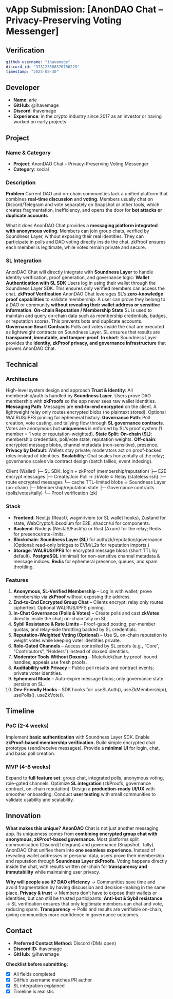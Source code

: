 # vApp Submission: [AnonDAO Chat – Privacy-Preserving Voting Messenger]

## Verification
```yaml
github_username: "ihavemage"
discord_id: "373123588376756225"
timestamp: "2025-08-30"
```

## Developer
- **Name**: arie
- **GitHub**: @ihavemage
- **Discord**: ihavemage
- **Experience**: in the crypto industry since 2017 as an investor or having worked on early projects

## Project

### Name & Category
- **Project**: AnonDAO Chat – Privacy-Preserving Voting Messenger
- **Category**: social

### Description
**Problem**
Current DAO and on-chain communities lack a unified platform that combines **real-time discussion** and **voting**.
Members usually chat on Discord/Telegram and vote separately on Snapshot or other tools, which creates fragmentation, inefficiency, and opens the door for **bot attacks or duplicate accounts**

What it does
AnonDAO Chat provides a **messaging platform integrated with anonymous voting**.
Members can join group chats, verified by Soundness Layer, without exposing their real identities.
They can participate in polls and DAO voting directly inside the chat.
zkProof ensures each member is legitimate, while votes remain private and secure.

### SL Integration  
AnonDAO Chat will directly integrate with **Soundness Layer** to handle identity verification, proof generation, and governance logic:
**Wallet Authentication with SL SDK**
Users log in using their wallet through the Soundness Layer SDK. This ensures only verified members can access the chat.
**zkProof Verification**
AnonDAO Chat leverages SL’s **zero-knowledge proof capabilities** to validate membership. A user can prove they belong to a DAO or community **without revealing their wallet address or sensitive information**.
**On-chain Reputation / Membership State**
SL is used to maintain and query on-chain data such as membership credentials, badges, or reputation scores. This prevents bots and duplicate accounts.
**Governance Smart Contracts**
Polls and votes inside the chat are executed as lightweight contracts on Soundness Layer. SL ensures that results are **transparent, immutable, and tamper-proof**.
**In short**: Soundness Layer provides the **identity, zkProof privacy, and governance infrastructure** that powers AnonDAO Chat.

## Technical

### Architecture
High-level system design and approach
**Trust & Identity**: All membership/auth is handled by **Soundness Layer**. Users prove DAO membership with **zkProofs** so the app never sees raw wallet identities.
**Messaging Path**: Messages are **end-to-end encrypted** on the client. A lightweight relay only routes encrypted blobs (no plaintext stored). Optional WALRUS/IPFS pinning for ephemeral history.
**Governance Path**: Poll creation, vote casting, and tallying flow through **SL governance contracts**. Votes are anonymous but **uniqueness** is enforced by SL’s proof system (1 member = 1 vote or reputation-weighted).
**State Split**:
  **On-chain (SL)**: membership credentials, poll/vote state, reputation weights.
  **Off-chain**: encrypted message blobs, channel metadata (non-sensitive), presence.
**Privacy by Default**: Wallets stay private; moderators act on proof-backed roles instead of identities.
**Scalability**: Chat scales horizontally at the relay; governance scales via contract design (batch tallies, event indexing).

Client (Wallet)
   ├─ SL SDK: login + zkProof (membership/reputation)
   ├─ E2E encrypt messages
   ├─ Create/Join Poll → zkVote
   ↓
Relay (stateless-ish)
   ├─ route encrypted messages
   └─ cache TTL-limited blobs
   ↓
Soundness Layer (on-chain)
   ├─ Membership/reputation state
   ├─ Governance contracts (polls/votes/tally)
   └─ Proof verification (zk)

### Stack
- **Frontend**: Next.js (React), wagmi/viem (or SL wallet hooks), Zustand for state, WebCrypto/Libsodium for E2E, shadcn/ui for components.
- **Backend**: Node.js (NestJS/Fastify) or Rust (Axum) for the relay; Redis for presence/rate-limits.
- **Blockchain**: **Soundness Layer (SL)** for auth/zk/reputation/governance. (Optional: read-only bridges to EVM/L2s for reputation imports.)
- **Storage**: 
    **WALRUS/IPFS** for encrypted message blobs (short TTL by default).
    **PostgreSQL** (minimal) for non-sensitive channel metadata & message indices.
    **Redis** for ephemeral presence, queues, and spam throttling.

### Features
1. **Anonymous, SL-Verified Membership** – Log in with wallet; prove membership via **zkProof** without exposing the address.
2. **End-to-End Encrypted Group Chat** – Clients encrypt; relay only routes ciphertext. Optional WALRUS/IPFS pinning.
3. **In-Chat Governance (Polls & Votes)** – Create polls and cast **zkVotes** directly inside the chat; on-chain tally on SL.
4. **Sybil Resistance & Rate Limits** – Proof-gated posting, per-member quotas, and relay-side throttling backed by SL credentials.
5. **Reputation-Weighted Voting (Optional)** – Use SL on-chain reputation to weight votes while keeping voter identities private.
6. **Role-Gated Channels** – Access controlled by SL proofs (e.g., “Core”, “Contributors”, “Holders”) instead of doxxed identities.
7. **Moderator Tools Without Doxxing** – Mute/kick/ban by proof-bound handles; appeals use fresh proofs.
8. **Auditability with Privacy** – Public poll results and contract events; private voter identities.
9. **Ephemeral Mode** – Auto-expire message blobs; only governance state persists on SL.
10. **Dev-Friendly Hooks** – SDK hooks for: useSLAuth(), useZkMembership(), usePolls(), useZkVote().

## Timeline

### PoC (2-4 weeks)
Implement **basic authentication** with Soundness Layer SDK.
Enable **zkProof-based membership verification.**
Build simple encrypted chat prototype (send/receive messages).
Provide a **minimal UI** for login, chat, and basic poll creation.

### MVP (4-8 weeks)  
Expand to **full feature set**: group chat, integrated polls, anonymous voting, role-gated channels.
Optimize **SL integration** (zkProofs, governance contract, on-chain reputation).
Design a **production-ready UI/UX** with smoother onboarding.
Conduct **user testing** with small communities to validate usability and scalability.

## Innovation
**What makes this unique?**
  **AnonDAO** Chat is not just another messaging app. Its uniqueness comes from **combining encrypted group chat with anonymous, zkProof-based governance.**
  Most platforms split communication (Discord/Telegram) and governance (Snapshot, Tally). AnonDAO Chat unifies them into **one seamless experience.**
  Instead of revealing wallet addresses or personal data, users prove their membership and reputation through **Soundness Layer zkProofs.**
  Voting happens directly inside the chat, with results written on-chain for **transparency and immutability** while maintaining user privacy.

**Why will people use it?**
  **DAO efficiency** → Communities save time and avoid fragmentation by having discussion and decision-making in the same place.
  **Privacy & trust** → Members don’t have to expose their wallets or identities, but can still be trusted participants.
  **Anti-bot & Sybil resistance** → SL verification ensures that only legitimate members can chat and vote, reducing spam.
  **Transparency** → Polls and results are verifiable on-chain, giving communities more confidence in governance outcomes.


## Contact

- **Preferred Contact Method:** Discord (DMs open)
- **Discord ID:** ihavemage
- **GitHub:** @ihavemage


**Checklist before submitting:**
- [x] All fields completed
- [x] GitHub username matches PR author  
- [x] SL integration explained
- [x] Timeline is realistic

